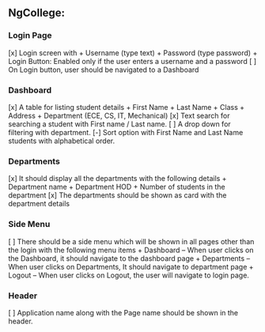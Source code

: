 ## NgCollege:

### Login Page
[x] Login screen with
    + Username (type text)
    + Password (type password)
    + Login Button: Enabled only if the user enters a username and a password
[ ] On Login button, user should be navigated to a Dashboard

### Dashboard
[x] A table for listing student details
    + First Name
    + Last Name
    + Class
    + Address
    + Department (ECE, CS, IT, Mechanical)
[x] Text search for searching a student with First name / Last name.
[ ] A drop down for filtering with department.
[-] Sort option with First Name and Last Name students with alphabetical order.

### Departments
[x] It should display all the departments with the following details
    + Department name
    + Department HOD
    + Number of students in the department
[x] The departments should be shown as card with the department details

### Side Menu
[ ] There should be a side menu which will be shown in all pages other than the login with the following menu items
    + Dashboard – When user clicks on the Dashboard, it should navigate to the dashboard page
    + Departments – When user clicks on Departments, It should navigate to department page
    + Logout – When user clicks on Logout, the user will navigate to login page.

### Header
[ ] Application name along with the Page name should be shown in the header.
